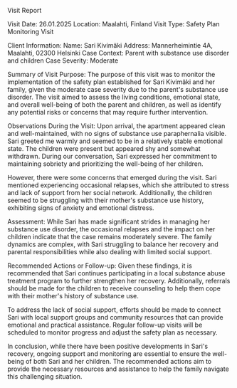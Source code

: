  Visit Report

Visit Date: 26.01.2025
Location: Maalahti, Finland
Visit Type: Safety Plan Monitoring Visit

Client Information:
Name: Sari Kivimäki
Address: Mannerheimintie 4A, Maalahti, 02300 Helsinki
Case Context: Parent with substance use disorder and children
Case Severity: Moderate

Summary of Visit Purpose:
The purpose of this visit was to monitor the implementation of the safety plan established for Sari Kivimäki and her family, given the moderate case severity due to the parent's substance use disorder. The visit aimed to assess the living conditions, emotional state, and overall well-being of both the parent and children, as well as identify any potential risks or concerns that may require further intervention.

Observations During the Visit:
Upon arrival, the apartment appeared clean and well-maintained, with no signs of substance use paraphernalia visible. Sari greeted me warmly and seemed to be in a relatively stable emotional state. The children were present but appeared shy and somewhat withdrawn. During our conversation, Sari expressed her commitment to maintaining sobriety and prioritizing the well-being of her children.

However, there were some concerns that emerged during the visit. Sari mentioned experiencing occasional relapses, which she attributed to stress and lack of support from her social network. Additionally, the children seemed to be struggling with their mother's substance use history, exhibiting signs of anxiety and emotional distress.

Assessment:
While Sari has made significant strides in managing her substance use disorder, the occasional relapses and the impact on her children indicate that the case remains moderately severe. The family dynamics are complex, with Sari struggling to balance her recovery and parental responsibilities while also dealing with limited social support.

Recommended Actions or Follow-up:
Given these findings, it is recommended that Sari continues participating in a local substance abuse treatment program to further strengthen her recovery. Additionally, referrals should be made for the children to receive counseling to help them cope with their mother's history of substance use.

To address the lack of social support, efforts should be made to connect Sari with local support groups and community resources that can provide emotional and practical assistance. Regular follow-up visits will be scheduled to monitor progress and adjust the safety plan as necessary.

In conclusion, while there have been positive developments in Sari's recovery, ongoing support and monitoring are essential to ensure the well-being of both Sari and her children. The recommended actions aim to provide the necessary resources and assistance to help the family navigate this challenging situation.